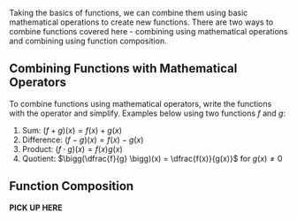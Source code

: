 Taking the basics of functions, we can combine them using basic mathematical operations to create new functions. There are two ways to combine functions covered here - combining using mathematical operations and combining using function composition.

## Combining Functions with Mathematical Operators

To combine functions using mathematical operators, write the functions with the operator and simplify. Examples below using two functions $f$ and $g$:
1. Sum: $(f + g)(x) = f(x) + g(x)$
2. Difference: $(f-g)(x) = f(x) - g(x)$
3. Product: $(f \cdot g)(x) = f(x)g(x)$
4. Quotient: $\bigg(\dfrac{f}{g} \bigg)(x) = \dfrac{f(x)}{g(x)}$ for $g(x) \not = 0$

## Function Composition

**PICK UP HERE**
